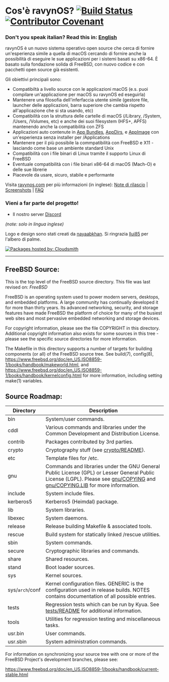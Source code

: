 # Cos'è ravynOS? [![Build Status](https://api.cirrus-ci.com/github/mszoek/airyx.svg?branch=main&task=airyx)](https://cirrus-ci.com/github/mszoek/airyx) [![Contributor Covenant](https://img.shields.io/badge/Contributor%20Covenant-2.1-4baaaa.svg)](CODE_OF_CONDUCT.md)
### Don't you speak italian? Read this in: [English](README.md)
ravynOS è un nuovo sistema operativo open source che cerca di fornire un'esperienza simile a quella di macOS cercando di fornire anche la possibilità di eseguire le sue applicazioni per i sistemi basati su x86-64. È basato sulla fondazione solida di FreeBSD, con nuovo codice e con pacchetti open source già esistenti.

Gli obiettivi principali sono:

- Compatibiltà a livello source con le applicazioni macOS (e.s. puoi compilare un'applicazione per macOS su ravynOS ed eseguirla)
- Mantenere una filosofia dell'inferfaccia utente simile (gestore file, launcher delle applicazioni, barra superiore che cambia rispetto all'applicazione che si sta usando, etc)
- Compatibilità con la struttura delle cartelle di macOS (/Library, /System, /Users, /Volumes, etc) e anche dei suoi filesystem (HFS+, APFS) mantenendo anche la compatibilità con ZFS
- Applicazioni auto contenute in [App Bundles](https://developer.apple.com/documentation/foundation/bundle), [AppDirs](https://github.com/AppImage/AppImageKit/wiki/AppDir), e [AppImage](https://github.com/AppImage) con un'esperienza senza installer per /Applications
- Mantenere per il più possibile la commpatibilità con FreeBSD e X11 - lasciando come base un ambiente standard Unix 
- Compatibilità con i file binari di Linux tramite il supporto Linux di FreeBSD
- Eventuale compatibilità con i file binari x86-64 di macOS (Mach-O) e delle sue librerie
- Piacevole da usare, sicuro, stabile e performante

Visita [ravynos.com](https://ravynos.com/) per più informazioni (in inglese): [Note di rilascio](https://ravynos.com/releases.html) | [Screenshots](https://ravynos.com/screenshots.html) | [FAQ](https://ravynos.com/faq.html)
### Vieni a far parte del progetto!

* Il nostro server [Discord](https://discord.com/invite/8caJbAGNwY)

_(note: solo in lingua inglese)_

Logo e design sono stati creati da [nayaabkhan](https://nayaabkhan.me). Si ringrazia [llui85](https://github.com/llui85) per l'albero di palme.

[![Packages hosted by: Cloudsmith](https://img.shields.io/badge/OSS%20hosting%20by-cloudsmith-blue?logo=cloudsmith&style=flat-square)](https://cloudsmith.com)

---

FreeBSD Source:
---------------
This is the top level of the FreeBSD source directory.  This file
was last revised on:
$FreeBSD$

FreeBSD is an operating system used to power modern servers,
desktops, and embedded platforms. A large community has
continually developed it for more than thirty years. Its
advanced networking, security, and storage features have
made FreeBSD the platform of choice for many of the
busiest web sites and most pervasive embedded networking
and storage devices.

For copyright information, please see the file COPYRIGHT in this
directory. Additional copyright information also exists for some
sources in this tree - please see the specific source directories for
more information.

The Makefile in this directory supports a number of targets for
building components (or all) of the FreeBSD source tree.  See build(7), config(8),
https://www.freebsd.org/doc/en_US.ISO8859-1/books/handbook/makeworld.html, and
https://www.freebsd.org/doc/en_US.ISO8859-1/books/handbook/kernelconfig.html
for more information, including setting make(1) variables.

Source Roadmap:
---------------
| Directory | Description |
| --------- | ----------- |
| bin | System/user commands. |
| cddl | Various commands and libraries under the Common Development and Distribution License. |
| contrib | Packages contributed by 3rd parties. |
| crypto | Cryptography stuff (see [crypto/README](crypto/README)). |
| etc | Template files for /etc. |
| gnu | Commands and libraries under the GNU General Public License (GPL) or Lesser General Public License (LGPL). Please see [gnu/COPYING](gnu/COPYING) and [gnu/COPYING.LIB](gnu/COPYING.LIB) for more information. |
| include | System include files. |
| kerberos5 | Kerberos5 (Heimdal) package. |
| lib | System libraries. |
| libexec | System daemons. |
| release | Release building Makefile & associated tools. |
| rescue | Build system for statically linked /rescue utilities. |
| sbin | System commands. |
| secure | Cryptographic libraries and commands. |
| share | Shared resources. |
| stand | Boot loader sources. |
| sys | Kernel sources. |
| sys/`arch`/conf | Kernel configuration files. GENERIC is the configuration used in release builds. NOTES contains documentation of all possible entries. |
| tests | Regression tests which can be run by Kyua.  See [tests/README](tests/README) for additional information. |
| tools | Utilities for regression testing and miscellaneous tasks. |
| usr.bin | User commands. |
| usr.sbin | System administration commands. |

For information on synchronizing your source tree with one or more of
the FreeBSD Project's development branches, please see:

  https://www.freebsd.org/doc/en_US.ISO8859-1/books/handbook/current-stable.html
